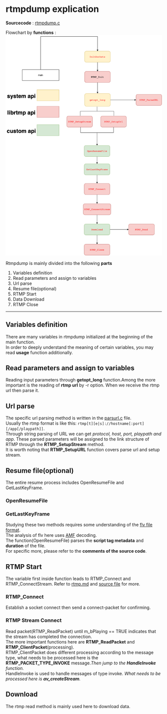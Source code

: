# rtmpdump explication

**Sourcecode** : [rtmpdump.c](/src/rtmpdump/rtmpdump.c)

Flowchart by **functions** : ![](../files/rtmpdump.png)

Rtmpdump is mainly divided into the following **parts**
1. Variables definition
2. Read parameters and assign to variables
3. Url parse
4. Resume file(optional)
5. RTMP Start
6. Data Download
7. RTMP Close

------------

## Variables definition
There are many variables in rtmpdump initialized at the beginning of the main function.\
In order to deeply understand the meaning of certain variables, you may read **usage** function additionally.

## Read parameters and assign to variables
Reading input parameters through **getopt_long** function.Among the more important is the reading of **rtmp url** by -r option.
When we receive the rtmp url then parse it.

## Url parse
The specific url parsing method is written in the [parsurl.c](../src/rtmpdump/librtmp/parseurl.c) file.\
Usually the rtmp format is like this: `rtmp[t][e|s]://hostname[:port][/app[/playpath]]`.  
Through string parsing of URL we can get _protocol, host, port, playpath and app_. 
These parsed parameters will be assigned to the link structure of RTMP through the **RTMP_SetupStream** method.\
It is worth noting that **RTMP_SetupURL** function covers parse url and setup stream.

## Resume file(optional)
The entire resume process includes OpenResumeFile and GetLastKeyFrame. 

### OpenResumeFile
### GetLastKeyFrame
Studying these two methods requires some understanding of the [flv file format](https://docs.fileformat.com/video/flv/). \
The analysis of flv here uses [AMF](../src/rtmpdump/librtmp/amf.c) decoding.\
The function(OpenResumeFile) parses the **script tag metadata** and **duration** of the file.\
For specific more, please refer to the **comments of the source code**.

## RTMP Start
 The variable first inside function leads to RTMP_Connect and RTMP_ConnectStream.
 Refer to [rtmp.md](../explication/rtmp.md) and [source file](../src/rtmpdump/librtmp/rtmp.c) for more. 

### RTMP_Connect
Establish a socket connect then send a connect-packet for confirming.

### RTMP Stream Connect
Read packet(RTMP_ReadPacket) until m_bPlaying == TRUE indicates that the stream has completed the connection.\
The more important functions here are **RTMP_ReadPacket** and **RTMP_ClientPacket**(processing).\
RTMP_ClientPacket does different processing according to the message type, what needs to be processed here is the **RTMP_PACKET_TYPE_INVOKE** message._Then jump to the **HandleInvoke** function._\
HandleInvoke is used to handle messages of type invoke. _What needs to be processed here is **av_createStream**._

## Download
The rtmp read method is mainly used here to download data.

